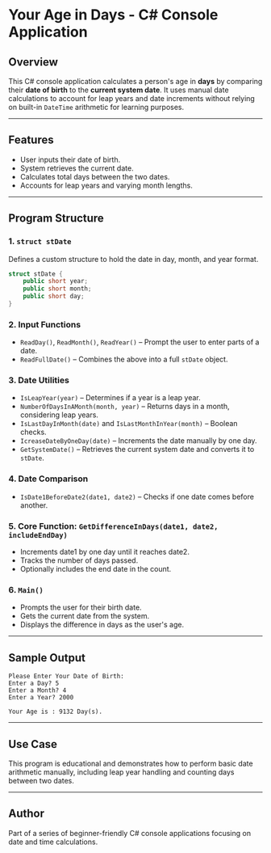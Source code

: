 
# Your Age in Days - C# Console Application

## Overview
This C# console application calculates a person's age in **days** by comparing their **date of birth** to the **current system date**. It uses manual date calculations to account for leap years and date increments without relying on built-in `DateTime` arithmetic for learning purposes.

---

## Features
- User inputs their date of birth.
- System retrieves the current date.
- Calculates total days between the two dates.
- Accounts for leap years and varying month lengths.

---

## Program Structure

### 1. `struct stDate`
Defines a custom structure to hold the date in day, month, and year format.
```csharp
struct stDate {
    public short year;
    public short month;
    public short day;
}
```

### 2. Input Functions
- `ReadDay()`, `ReadMonth()`, `ReadYear()` – Prompt the user to enter parts of a date.
- `ReadFullDate()` – Combines the above into a full `stDate` object.

### 3. Date Utilities
- `IsLeapYear(year)` – Determines if a year is a leap year.
- `NumberOfDaysInAMonth(month, year)` – Returns days in a month, considering leap years.
- `IsLastDayInMonth(date)` and `IsLastMonthInYear(month)` – Boolean checks.
- `IcreaseDateByOneDay(date)` – Increments the date manually by one day.
- `GetSystemDate()` – Retrieves the current system date and converts it to `stDate`.

### 4. Date Comparison
- `IsDate1BeforeDate2(date1, date2)` – Checks if one date comes before another.

### 5. Core Function: `GetDifferenceInDays(date1, date2, includeEndDay)`
- Increments date1 by one day until it reaches date2.
- Tracks the number of days passed.
- Optionally includes the end date in the count.

### 6. `Main()`
- Prompts the user for their birth date.
- Gets the current date from the system.
- Displays the difference in days as the user's age.

---

## Sample Output
```
Please Enter Your Date of Birth:
Enter a Day? 5
Enter a Month? 4
Enter a Year? 2000

Your Age is : 9132 Day(s).
```

---

## Use Case
This program is educational and demonstrates how to perform basic date arithmetic manually, including leap year handling and counting days between two dates.

---

## Author
Part of a series of beginner-friendly C# console applications focusing on date and time calculations.


